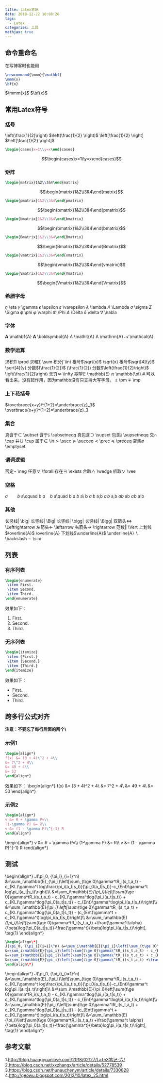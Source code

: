 ```yaml
---
title: latex笔记
date: 2018-12-22 10:08:26
tags: 
  - Latex
categories: 工具
mathjax: true
---
```


## 命令重命名
在写博客时也能用
``` Latex
\newcommand{\mmm}{\mathbf}
\mmm{x}
\bf{x}
```
$\newcommand{\mmm}{\mathbf}$
$\mmm{x}$
$\bf{x}$

## 常用Latex符号
### 括号
\left(\frac{1}{2}\right)    $\left(\frac{1}{2} \right)$
\left[\frac{1}{2} \right]    $\left[\frac{1}{2} \right]$
``` Latex
\begin{cases}x=1\\y=x\end{cases}    
```
$$\begin{cases}x=1\\y=x\end{cases}$$

### 矩阵
``` Latex
\begin{matrix}1&2\\3&4\end{matrix}
```
$$\begin{matrix}1&2\\3&4\end{matrix}$$
``` Latex
\begin{pmatrix}1&2\\3&4\end{pmatrix}
```
$$\begin{pmatrix}1&2\\3&4\end{pmatrix}$$
``` Latex
\begin{bmatrix}1&2\\3&4\end{bmatrix}
```
$$\begin{bmatrix}1&2\\3&4\end{bmatrix}$$
``` Latex
\begin{Bmatrix}1&2\\3&4\end{Bmatrix}
```
$$\begin{Bmatrix}1&2\\3&4\end{Bmatrix}$$
``` Latex
\begin{vmatrix}1&2\\3&4\end{vmatrix}
```
$$\begin{vmatrix}1&2\\3&4\end{vmatrix}$$
``` Latex
\begin{Vmatrix}1&2\\3&4\end{Vmatrix}
```
$$\begin{Vmatrix}1&2\\3&4\end{Vmatrix}$$

### 希腊字母
$\eta$ \eta
$\gamma$ \gamma
$\epsilon$ \epsilon
$\varepsilon$ \varepsilon
$\lambda$ \lambda
$\Lambda$ \Lambda
$\sigma$ \sigma
$\Sigma$ \Sigma
$\phi$ \phi
$\varphi$ \varphi
$\Phi$ \Phi
$\Delta$ \Delta
$\delta$ \delta
$\nabla$ \nabla

### 字体
$\mathbf{A}$ \mathbf{A}
$\boldsymbol{A}$ \boldsymbol{A}
$\mathit{A}$ \mathit{A}
$\mathrm{A}$ \mathrm{A}
$\mathcal{A}$ \mathcal{A}

### 数学运算
求积$\prod$ \prod
求和$\sum$ \sum
积分$\int$ \int
根号$\sqrt{x}$ \sqrt{x}
根号$\sqrt[4]{y}$ \sqrt[4]{y}
分数$(\frac{1}{2})$ (\frac{1}{2})
分数$\left(\frac{1}{2}\right)$ \left(\frac{1}{2}\right)
无穷$\infty$ \infty
期望$\mathbb{E}$ \mathbb{E}
$\mathbb{\pi}$ \mathbb{\pi} # 可以看出来，没有起作用，因为mathbb没有只支持大写字母。
$\pm$ \pm
$\mp$ \mp

### 上下花括号
$\overbrace{x+y}\^{1+2}=\underbrace{z}_3$ \overbrace{x+y}\^{1+2}=\underbrace{z}_3

### 集合
真含于$\subset$ \subset
含于$\subsetneqq$ \subsetneqq
真包含$\supset$ \supset
包含$\supsetneqq$ \supsetneqq
交$\cap$ \cap
并$\cup$ \cup
属于$\in$ \in
$\succ$ \succ
$\succeq$ \succeq
$\prec$ \prec
$\preceq$ \preceq
空集$\emptyset$ \emptyset

### 谓词逻辑
否定$\neg$ \neg
任意$\forall$ \forall
存在$\exists$ \exists
合取$\wedge$ \wedge
析取$\vee$ \vee

### 空格
$a\qquad b$ a\qquad b
$a\quad b$ a\quad b
$a\ b$ a\ b
$a\;b$ a\;b
$a\,b$ a\,b
$ab$ ab
$a\!b$ a\!b

### 其他
长竖线$\big|$ \big|
长竖线$\Big|$ \Big|
长竖线$\bigg|$ \bigg|
长竖线$\Bigg|$ \Bigg|
双箭头$\Leftrightarrow$ \Leftrightarrow
左箭头$\leftarrow$ \leftarrow 
右箭头$\rightarrow$ \rightarrow 
范数$\Vert$ \Vert
上划线$\overline{A}$ \overline{A}
下划线$\underline{A}$ \underline{A}
$\backslash$ \backslash
$\sim$ \sim

## 列表
### 有序列表
``` Latex
\begin{enumerate}
 \item First.
 \item Second.
 \item Third.
\end{enumerate}
```
效果如下：
1. First.
2. Second.
3. Third.

### 无序列表
``` Latex
\begin{itemize}
 \item {First.}
 \item {Second.}
 \item {Third.}
\end{itemize}
```
效果如下：
+ First.
+ Second.
+ Third.

## 跨多行公式对齐
**注意：不要忘了每行后面的两个\\**
### 示例1
``` Latex
\begin{align*}
f(x) &= (3 + 4)\^2 + 4\\
&= 7\^2 + 4\\
&= 49 + 4\\
&= 53
\end{align*}
```
效果如下：
\begin{align\*}
f(x) &= (3 + 4)\^2 + 4\\
&= 7\^2 + 4\\
&= 49 + 4\\
&= 53
\end{align\*}
### 示例2
``` Latex
\begin{align*}
v &= R + \gamma Pv\\
(1-\gamma P) &= R\\
v &= (1 - \gamma P)\^{-1} R
\end{align*}
```
\begin{align\*}
v &= R + \gamma Pv\\\\
(1-\gamma P) &= R\\\\
v &= (1 - \gamma P)\^{-1} R
\end{align\*}

## 测试
\begin{align\*}
J(\pi_0, \{\pi_i\}\_{i=1}\^n) &=\sum_i\mathbb{E}\_{\pi_i}\left[\sum_{t\ge 0}\gamma\^tR_i(s_t,a_t) -c_{KL}\gamma\^t log\frac{\pi_i(a_t|s_t)}{\pi_0(a_t|s_t)}-c_{Ent}\gamma\^t log\pi_i(a_t|s_t)\right]\\\\
&=\sum_i\mathbb{E}_{\pi_i}\left[\sum_{t\ge 0}\gamma\^tR_i(s_t,a_t) - c_{KL}\gamma\^tlog{\pi_i(a_t|s_t)} + c_{KL}\gamma\^tlog{\pi_0(a_t|s_t)} - c_{Ent}\gamma\^tlog\pi_i(a_t|s_t)\right]\\\\
&=\sum_i\mathbb{E}_{\pi_i}\left[\sum_{t\ge 0}\gamma\^tR_i(s_t,a_t) + c_{KL}\gamma\^tlog{\pi_0(a_t|s_t)} - (c_{Ent}\gamma\^t + c_{KL}\gamma\^t)log\pi_i(a_t|s_t)\right]\\\\
&=\sum_i\mathbb{E}_{\pi_i}\left[\sum_{t\ge 0}\gamma\^tR_i(s_t,a_t) +\frac{\gamma\^t\alpha}{\beta}log{\pi_0(a_t|s_t)}-\frac{\gamma\^t}{\beta}log\pi_i(a_t|s_t)\right], \tag{1}
\end{align\*}

``` latex
\begin{align\*}
J(\pi_0, {\pi_i}{i=1}\^n) &=\sum_i\mathbb{E}{\pi_i}\left[\sum_{t\ge 0}\gamma\^tR_i(s_t,a_t) -c_{KL}\gammatlog\frac{\pi_i(a_t|s_t)}{\pi_0(a_t|s_t)}-c_{Ent}\gammatlog\pi_i(a_t|s_t)\right]\\
&=\sum_i\mathbb{E}{\pi_i}\left[\sum{t\ge 0}\gamma\^tR_i(s_t,a_t) - c_{KL}\gamma\^tlog{\pi_i(a_t|s_t)} + c_{KL}\gamma\^tlog{\pi_0(a_t|s_t)} - c_{Ent}\gamma\^tlog\pi_i(a_t|s_t)\right]\\
&=\sum_i\mathbb{E}{\pi_i}\left[\sum{t\ge 0}\gamma\^tR_i(s_t,a_t) + c_{KL}\gamma\^tlog{\pi_0(a_t|s_t)} - (c_{Ent}\gamma\^t + c_{KL}\gamma\^t)log\pi_i(a_t|s_t)\right]\\
&=\sum_i\mathbb{E}{\pi_i}\left[\sum{t\ge 0}\gamma\^tR_i(s_t,a_t) +\frac{\gammat\alpha}{\beta}log{\pi_0(a_t|s_t)}-\frac{\gammat}{\beta}log\pi_i(a_t|s_t)\right], \tag{1}
\end{align\*}
```
\begin{align\*}
J(\pi_0, \{\pi_i\}\_{i=1}\^n) &=\sum_i\mathbb{E}\_{\pi_i}\left[\sum_{t\ge 0}\gamma\^tR_i(s_t,a_t) -c_{KL}\gamma\^t log\frac{\pi_i(a_t|s_t)}{\pi_0(a_t|s_t)}-c_{Ent}\gamma\^t log\pi_i(a_t|s_t)\right]\\\\
&=\sum_i\mathbb{E}{\pi_i}\left[\sum{t\ge 0}\gamma\^tR_i(s_t,a_t) - c_{KL}\gamma\^tlog{\pi_i(a_t|s_t)} + c_{KL}\gamma\^tlog{\pi_0(a_t|s_t)} - c_{Ent}\gamma\^tlog\pi_i(a_t|s_t)\right]\\\\
&=\sum_i\mathbb{E}{\pi_i}\left[\sum{t\ge 0}\gamma\^tR_i(s_t,a_t) + c_{KL}\gamma\^tlog{\pi_0(a_t|s_t)} - (c_{Ent}\gamma\^t + c_{KL}\gamma\^t)log\pi_i(a_t|s_t)\right]\\\\
&=\sum_i\mathbb{E}{\pi_i}\left[\sum{t\ge 0}\gamma\^tR_i(s_t,a_t) +\frac{\gamma\^t \alpha}{\beta}log{\pi_0(a_t|s_t)}-\frac{\gamma\^t}{\beta}log\pi_i(a_t|s_t)\right], \tag{1}
\end{align\*}

## 参考文献
1.http://blog.huangyuanlove.com/2018/02/27/LaTeX笔记-六/
2.https://blog.csdn.net/xxzhangx/article/details/52778539
3.https://blog.csdn.net/hunauchenym/article/details/7330828
4.http://geowu.blogspot.com/2012/10/latex_25.html
